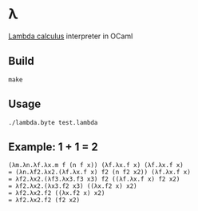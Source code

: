 # λ

[Lambda calculus](https://en.wikipedia.org/wiki/Lambda_calculus) interpreter in OCaml

## Build

`make`

## Usage

`./lambda.byte test.lambda`

## Example: 1 + 1 = 2

```
(λm.λn.λf.λx.m f (n f x)) (λf.λx.f x) (λf.λx.f x)
= (λn.λf2.λx2.(λf.λx.f x) f2 (n f2 x2)) (λf.λx.f x)
= λf2.λx2.(λf3.λx3.f3 x3) f2 ((λf.λx.f x) f2 x2)
= λf2.λx2.(λx3.f2 x3) ((λx.f2 x) x2)
= λf2.λx2.f2 ((λx.f2 x) x2)
= λf2.λx2.f2 (f2 x2)
```
